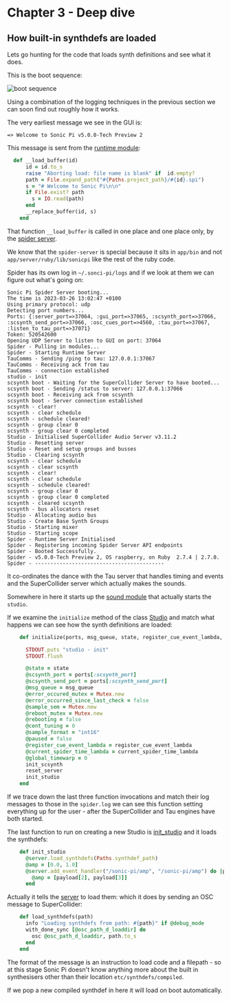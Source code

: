 # Chapter 3 - Deep dive

## How built-in synthdefs are loaded

Lets go hunting for the code that loads synth definitions and see what it does.

This is the boot sequence:

![boot sequence](../images/uml/boot_sequence.png)

Using a combination of the logging techniques in the previous section we can soon find out roughly how it works.

The very earliest message we see in the GUI is:

```
=> Welcome to Sonic Pi v5.0.0-Tech Preview 2
```

This message is sent from the [runtime module](https://github.com/sonic-pi-net/sonic-pi/blob/dev/app/server/ruby/lib/sonicpi/runtime.rb#L558):

```ruby
  def __load_buffer(id)
      id = id.to_s
      raise "Aborting load: file name is blank" if  id.empty?
      path = File.expand_path("#{Paths.project_path}/#{id}.spi")
      s = "# Welcome to Sonic Pi\n\n"
      if File.exist? path
        s = IO.read(path)
      end
      __replace_buffer(id, s)
    end
```

That function `__load_buffer` is called in one place and one place only, by the [spider server](https://github.com/sonic-pi-net/sonic-pi/blob/dev/app/server/ruby/bin/spider-server.rb).

We know that the `spider-server` is special because it sits in `app/bin` and not `app/server/ruby/lib/sonicpi` like the rest of the ruby code.

Spider has its own log in `~/.sonci-pi/logs` and if we look at them we can figure out what's going on:

```
Sonic Pi Spider Server booting...
The time is 2023-03-26 13:02:47 +0100
Using primary protocol: udp
Detecting port numbers...
Ports: {:server_port=>37064, :gui_port=>37065, :scsynth_port=>37066, :scsynth_send_port=>37066, :osc_cues_port=>4560, :tau_port=>37067, :listen_to_tau_port=>37071}
Token: 520542600
Opening UDP Server to listen to GUI on port: 37064
Spider - Pulling in modules...
Spider - Starting Runtime Server
TauComms - Sending /ping to tau: 127.0.0.1:37067
TauComms - Receiving ack from tau
TauComms - connection established
studio - init
scsynth boot - Waiting for the SuperCollider Server to have booted...
scsynth boot - Sending /status to server: 127.0.0.1:37066
scsynth boot - Receiving ack from scsynth
scsynth boot - Server connection established
scsynth - clear!
scsynth - clear schedule 
scsynth - schedule cleared!
scsynth - group clear 0
scsynth - group clear 0 completed
Studio - Initialised SuperCollider Audio Server v3.11.2
Studio - Resetting server
Studio - Reset and setup groups and busses
Studio - Clearing scsynth
scsynth - clear schedule
scsynth - clear scsynth
scsynth - clear!
scsynth - clear schedule 
scsynth - schedule cleared!
scsynth - group clear 0
scsynth - group clear 0 completed
scsynth - cleared scsynth
scsynth - bus allocators reset
Studio - Allocating audio bus
Studio - Create Base Synth Groups
Studio - Starting mixer
Studio - Starting scope
Spider - Runtime Server Initialised
Spider - Registering incoming Spider Server API endpoints
Spider - Booted Successfully.
Spider - v5.0.0-Tech Preview 2, OS raspberry, on Ruby  2.7.4 | 2.7.0.
Spider - ------------------------------------------
```

It co-ordinates the dance with the Tau server that handles timing and events and the SuperCollider server which actually makes the sounds.

Somewhere in here it starts up the [sound module](https://github.com/sonic-pi-net/sonic-pi/blob/dev/app/server/ruby/lib/sonicpi/lang/sound.rb#L68) that actually starts the `studio`.

If we examine the `initialize` method of the class [Studio](https://github.com/sonic-pi-net/sonic-pi/blob/dev/app/server/ruby/lib/sonicpi/studio.rb#L25) and match what happens we can see how the synth definitions are loaded:

```ruby
    def initialize(ports, msg_queue, state, register_cue_event_lambda, current_spider_time_lambda)

      STDOUT.puts "studio - init"
      STDOUT.flush

      @state = state
      @scsynth_port = ports[:scsynth_port]
      @scsynth_send_port = ports[:scsynth_send_port]
      @msg_queue = msg_queue
      @error_occured_mutex = Mutex.new
      @error_occurred_since_last_check = false
      @sample_sem = Mutex.new
      @reboot_mutex = Mutex.new
      @rebooting = false
      @cent_tuning = 0
      @sample_format = "int16"
      @paused = false
      @register_cue_event_lambda = register_cue_event_lambda
      @current_spider_time_lambda = current_spider_time_lambda
      @global_timewarp = 0
      init_scsynth
      reset_server
      init_studio
    end
```

If we trace down the last three function invocations and match their log messages to those in the `spider.log` we can see this function setting everything up for the user - after the SuperCollider and Tau engines have both started.

The last function to run on creating a new Studio is [init_studio](https://github.com/sonic-pi-net/sonic-pi/blob/dev/app/server/ruby/lib/sonicpi/studio.rb#L72) and it loads the synthdefs:

```ruby
    def init_studio
      @server.load_synthdefs(Paths.synthdef_path)
      @amp = [0.0, 1.0]
      @server.add_event_handler("/sonic-pi/amp", "/sonic-pi/amp") do |payload|
        @amp = [payload[2], payload[3]]
      end
```

Actually it tells the [server](https://github.com/sonic-pi-net/sonic-pi/blob/dev/app/server/ruby/lib/sonicpi/server.rb#L155) to load them: which it does by sending an OSC message to SuperCollider:

```ruby
    def load_synthdefs(path)
      info "Loading synthdefs from path: #{path}" if @debug_mode
      with_done_sync [@osc_path_d_loaddir] do
        osc @osc_path_d_loaddir, path.to_s
      end
    end
```

The format of the message is an instruction to load code and a filepath - so at this stage Sonic Pi doesn't know anything more about the built in synthesisers other than their location `etc/synthdefs/compiled`.

If we pop a new compiled synthdef in here it will load on boot automatically.
